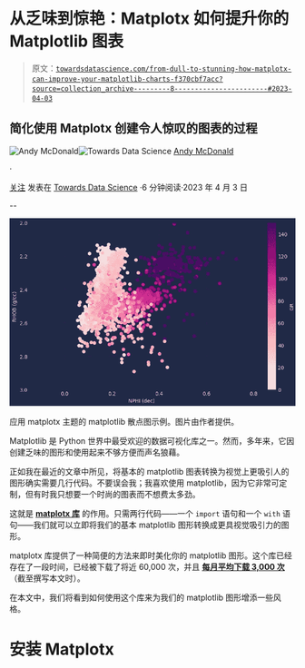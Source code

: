 # 从乏味到惊艳：Matplotx 如何提升你的 Matplotlib 图表

> 原文：[`towardsdatascience.com/from-dull-to-stunning-how-matplotx-can-improve-your-matplotlib-charts-f370cbf7acc?source=collection_archive---------8-----------------------#2023-04-03`](https://towardsdatascience.com/from-dull-to-stunning-how-matplotx-can-improve-your-matplotlib-charts-f370cbf7acc?source=collection_archive---------8-----------------------#2023-04-03)

## 简化使用 Matplotx 创建令人惊叹的图表的过程

[](https://andymcdonaldgeo.medium.com/?source=post_page-----f370cbf7acc--------------------------------)![Andy McDonald](https://andymcdonaldgeo.medium.com/?source=post_page-----f370cbf7acc--------------------------------)[](https://towardsdatascience.com/?source=post_page-----f370cbf7acc--------------------------------)![Towards Data Science](https://towardsdatascience.com/?source=post_page-----f370cbf7acc--------------------------------) [Andy McDonald](https://andymcdonaldgeo.medium.com/?source=post_page-----f370cbf7acc--------------------------------)

·

[关注](https://medium.com/m/signin?actionUrl=https%3A%2F%2Fmedium.com%2F_%2Fsubscribe%2Fuser%2F9c280f85f15c&operation=register&redirect=https%3A%2F%2Ftowardsdatascience.com%2Ffrom-dull-to-stunning-how-matplotx-can-improve-your-matplotlib-charts-f370cbf7acc&user=Andy+McDonald&userId=9c280f85f15c&source=post_page-9c280f85f15c----f370cbf7acc---------------------post_header-----------) 发表在 [Towards Data Science](https://towardsdatascience.com/?source=post_page-----f370cbf7acc--------------------------------) ·6 分钟阅读·2023 年 4 月 3 日[](https://medium.com/m/signin?actionUrl=https%3A%2F%2Fmedium.com%2F_%2Fvote%2Ftowards-data-science%2Ff370cbf7acc&operation=register&redirect=https%3A%2F%2Ftowardsdatascience.com%2Ffrom-dull-to-stunning-how-matplotx-can-improve-your-matplotlib-charts-f370cbf7acc&user=Andy+McDonald&userId=9c280f85f15c&source=-----f370cbf7acc---------------------clap_footer-----------)

--

[](https://medium.com/m/signin?actionUrl=https%3A%2F%2Fmedium.com%2F_%2Fbookmark%2Fp%2Ff370cbf7acc&operation=register&redirect=https%3A%2F%2Ftowardsdatascience.com%2Ffrom-dull-to-stunning-how-matplotx-can-improve-your-matplotlib-charts-f370cbf7acc&source=-----f370cbf7acc---------------------bookmark_footer-----------)![](img/09bb6a98db16792a11f8976944d23011.png)

应用 matplotx 主题的 matplotlib 散点图示例。图片由作者提供。

Matplotlib 是 Python 世界中最受欢迎的数据可视化库之一。然而，多年来，它因创建乏味的图形和使用起来不够方便而声名狼藉。

正如我在最近的文章中所见，将基本的 matplotlib 图表转换为视觉上更吸引人的图形确实需要几行代码。不要误会我；我喜欢使用 matplotlib，因为它非常可定制，但有时我只想要一个时尚的图表而不想费太多劲。

这就是 [**matplotx 库**](https://github.com/nschloe/matplotx) 的作用。只需两行代码——一个 `import` 语句和一个 `with` 语句——我们就可以立即将我们的基本 matplotlib 图形转换成更具视觉吸引力的图形。

matplotx 库提供了一种简便的方法来即时美化你的 matplotlib 图形。这个库已经存在了一段时间，已经被下载了将近 60,000 次，并且 [**每月平均下载 3,000 次**](https://pepy.tech/project/matplotx)（截至撰写本文时）。

在本文中，我们将看到如何使用这个库来为我们的 matplotlib 图形增添一些风格。

# 安装 Matplotx
